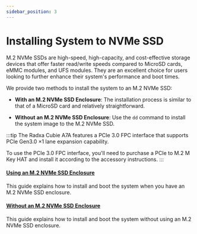 ```yaml
---
sidebar_position: 3
---
```


# Installing System to NVMe SSD

M.2 NVMe SSDs are high-speed, high-capacity, and cost-effective storage devices that offer faster read/write speeds compared to MicroSD cards, eMMC modules, and UFS modules. They are an excellent choice for users looking to further enhance their system's performance and boot times.

We provide two methods to install the system to an M.2 NVMe SSD:

- **With an M.2 NVMe SSD Enclosure**: The installation process is similar to that of a MicroSD card and relatively straightforward.

- **Without an M.2 NVMe SSD Enclosure**: Use the `dd` command to install the system image to the M.2 NVMe SSD.

:::tip
The Radxa Cubie A7A features a PCIe 3.0 FPC interface that supports PCIe Gen3.0 ×1 lane expansion capability.

To use the PCIe 3.0 FPC interface, you'll need to purchase a PCIe to M.2 M Key HAT and install it according to the accessory instructions.
:::

#### [Using an M.2 NVMe SSD Enclosure](./reader.md)

This guide explains how to install and boot the system when you have an M.2 NVMe SSD enclosure.

#### [Without an M.2 NVMe SSD Enclosure](./no-reader.md)

This guide explains how to install and boot the system without using an M.2 NVMe SSD enclosure.
